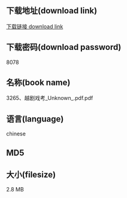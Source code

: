 ## 下载地址(download link)
[下载链接 download link](https://tutu365.netlify.app/?s=3265%E3%80%81%E8%B6%8A%E5%89%A7%E6%88%8F%E8%80%83_Unknown_.pdf)

## 下载密码(download password)
8078

## 名称(book name)
3265、越剧戏考_Unknown_.pdf.pdf

## 语言(language)
chinese

## MD5


## 大小(filesize)
2.8 MB
